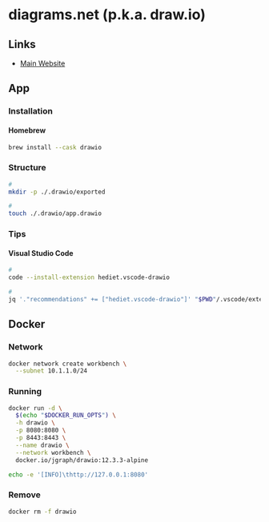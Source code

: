 # diagrams.net (p.k.a. draw.io)

<!--
Extension .drawio

filename:.drawio.png
-->

## Links

- [Main Website](https://diagrams.net)

## App

### Installation

#### Homebrew

```sh
brew install --cask drawio
```

### Structure

```sh
#
mkdir -p ./.drawio/exported

#
touch ./.drawio/app.drawio
```

### Tips

#### Visual Studio Code

```sh
#
code --install-extension hediet.vscode-drawio

#
jq '."recommendations" += ["hediet.vscode-drawio"]' "$PWD"/.vscode/extensions.json | sponge "$PWD"/.vscode/extensions.json
```

## Docker

### Network

```sh
docker network create workbench \
  --subnet 10.1.1.0/24
```

### Running

```sh
docker run -d \
  $(echo "$DOCKER_RUN_OPTS") \
  -h drawio \
  -p 8080:8080 \
  -p 8443:8443 \
  --name drawio \
  --network workbench \
  docker.io/jgraph/drawio:12.3.3-alpine
```

```sh
echo -e '[INFO]\thttp://127.0.0.1:8080'
```

### Remove

```sh
docker rm -f drawio
```
